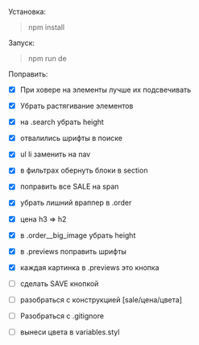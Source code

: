 Установка:
> npm install

Запуск:
> npm run de

Поправить:

- [x] При ховере на элементы лучше их подсвечивать
- [x] Убрать растягивание элементов
- [x] на .search убрать height
- [x] отвалились шрифты в поиске
- [x] ul li заменить на nav
- [x] в фильтрах обернуть блоки в section
- [x] поправить все SALE на span
- [x] убрать лишний враппер в .order
- [x] цена h3 => h2
- [x] в .order__big_image убрать height
- [x] в .previews поправить шрифты
- [x] каждая картинка в .previews это кнопка
- [ ] сделать SAVE кнопкой
- [ ] разобраться с конструкцией [sale/цена/цвета]
- [ ] Разобраться с .gitignore
- [ ] вынеси цвета в variables.styl

